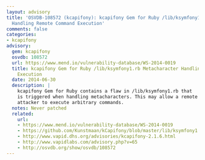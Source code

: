 ```yaml
---
layout: advisory
title: 'OSVDB-108572 (kcapifony): kcapifony Gem for Ruby /lib/ksymfony1.rb Metacharacter
  Handling Remote Command Execution'
comments: false
categories:
- kcapifony
advisory:
  gem: kcapifony
  osvdb: 108572
  url: https://www.mend.io/vulnerability-database/WS-2014-0019
  title: kcapifony Gem for Ruby /lib/ksymfony1.rb Metacharacter Handling Remote Command
    Execution
  date: 2014-06-30
  description: |
    kcapifony Gem for Ruby contains a flaw in /lib/ksymfony1.rb that
    is triggered when handling metacharacters. This may allow a remote
    attacker to execute arbitrary commands.
  notes: Never patched
  related:
    url:
    - https://www.mend.io/vulnerability-database/WS-2014-0019
    - https://github.com/Kunstmaan/kCapifony/blob/master/lib/ksymfony1.rb
    - http://www.vapid.dhs.org/advisories/kcapifony-2.1.6.html
    - http://www.vapidlabs.com/advisory.php?v=65
    - http://osvdb.org/show/osvdb/108572
---
```

